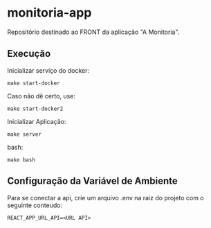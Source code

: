 # monitoria-app

Repositório destinado ao FRONT da aplicação "A Monitoria".

## Execução

Inicializar serviço do docker:

    make start-docker

Caso não dê certo, use:

    make start-docker2

Inicializar Aplicação:

    make server

bash:

    make bash

## Configuração da Variável de Ambiente

Para se conectar a api, crie um arquivo .env na raiz do projeto com o seguinte conteudo:

    REACT_APP_URL_API=<URL API>
